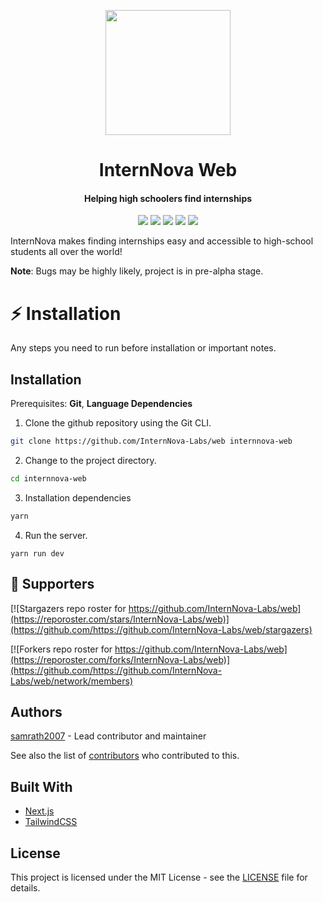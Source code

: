 <p align="center"><img src="https://internnova.co/assets/img/logo-transparent.png" width="200px" height="200px"></p>

<h1 align="center">InternNova Web</h1>

<h4 align="center">Helping high schoolers find internships</h4>

<p align="center">
  <img src="https://img.shields.io/badge/version-1.0.0--beta-green">
  <img src="https://img.shields.io/github/license/InternNova-Labs/web">
  <img src="https://img.shields.io/tokei/lines/github/InternNova-Labs/web?label=lines%20of%20code">
  <img src="https://img.shields.io/github/languages/top/InternNova-Labs/web">
  <img src="https://img.shields.io/github/repo-size/InternNova-Labs/web">
</p>

InternNova makes finding internships easy and accessible to high-school students all over the world!

**Note**: Bugs may be highly likely, project is in pre-alpha stage.

# :zap: Installation

Any steps you need to run before installation or important notes.

## Installation

Prerequisites: **Git**, **Language Dependencies**

1. Clone the github repository using the Git CLI.

```sh
git clone https://github.com/InternNova-Labs/web internnova-web
```

2. Change to the project directory.

```sh
cd internnova-web
```

3. Installation dependencies

```sh
yarn
```

4. Run the server.

```
yarn run dev
```

## :clap: Supporters

[![Stargazers repo roster for https://github.com/InternNova-Labs/web](https://reporoster.com/stars/InternNova-Labs/web)](https://github.com/https://github.com/InternNova-Labs/web/stargazers)

[![Forkers repo roster for https://github.com/InternNova-Labs/web](https://reporoster.com/forks/InternNova-Labs/web)](https://github.com/https://github.com/InternNova-Labs/web/network/members)

## Authors

[samrath2007](https://github.com/samrath2007) - Lead contributor and maintainer

See also the list of [contributors](https://github.com/web/contributors) who contributed to this.

## Built With

- [Next.js](https://nextjs.org)
- [TailwindCSS](https://tailwindcss.com)

## License

This project is licensed under the MIT License - see the [LICENSE](LICENSE) file for details.
